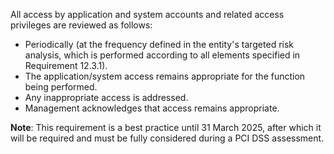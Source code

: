 All access by application and system accounts and related access privileges are reviewed as follows:

- Periodically (at the frequency defined in the entity's targeted risk analysis, which is performed according to all elements specified in Requirement 12.3.1).
- The application/system access remains appropriate for the function being performed.
- Any inappropriate access is addressed.
- Management acknowledges that access remains appropriate.

**Note**: This requirement is a best practice until 31 March 2025, after which it will be required and must be fully considered during a PCI DSS assessment.
